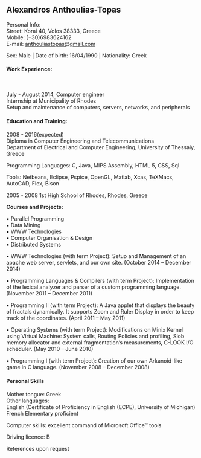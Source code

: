 <h2>Alexandros Anthoulias-Topas</h2>

Personal Info: <br>
Street: Korai 40, Volos 38333, Greece <br>
Mobile: (+30)6983624162 <br>
E-mail: anthouliastopas@gmail.com <br>

Sex: Male | Date of birth: 16/04/1990 | Nationality: Greek 

<h4>Work Experience:  </h4> <br>

July - August 2014,	Computer engineer<br>
	Internship at Municipality of Rhodes<br>
	Setup and maintenance of computers, servers, networks, and peripherals<br>
	

<h4>Education and Training: </h4>	  

2008 - 2016(expected) <br>
	Diploma in Computer Engineering and Telecommunications	
	Department of Electrical and Computer Engineering, University of Thessaly, Greece<br>

Programming Languages: C, Java, MIPS Assembly, HTML 5, CSS, Sql<br>

Tools: Netbeans, Eclipse, Pspice, OpenGL, Matlab, Xcas, TeXMacs, AutoCAD, Flex, Bison<br>

2005 - 2008 1st High School of Rhodes, Rhodes, Greece<br>

<b>Courses and Projects: </b>

▪	Parallel Programming<br>
▪	Data Mining<br>
▪	WWW Technologies<br>
▪	Computer Organisation & Design<br>
▪	Distributed Systems<br>


▪	WWW Technologies (with term Project):
Setup and Management of an apache web server, servlets, and our own site.
(October 2014 – December 2014)

▪	Programming Languages & Compilers (with term Project): 
Implementation of the lexical analyzer and parser of a custom programming language.
(November 2011 – December 2011)

▪	Programming II (with term Project): 
A Java applet that displays the beauty of fractals dynamically. It supports Zoom and Ruler Display in order to keep track of the coordinates.
(April 2011 – May 2011)

▪	Operating Systems (with term Project):
Modifications on Minix Kernel using Virtual Machine: System calls, Routing Policies and profiling, Slob memory allocator and external fragmentation’s measurements, C-LOOK I/O scheduler.
(May 2010 – June 2010)

▪	 Programming I (with term Project):
Creation of our own Arkanoid-like game in C language.
(November 2008 – December 2008)

<h4> Personal Skills </h4>

Mother tongue:	Greek <br>
Other languages:<br> English (Certificate of Proficiency in English (ECPE), University of Michigan)<br>
French	Elementary proficient <br>

Computer skills:	excellent command of Microsoft Office™ tools<br>

Driving licence:	B

References upon request


